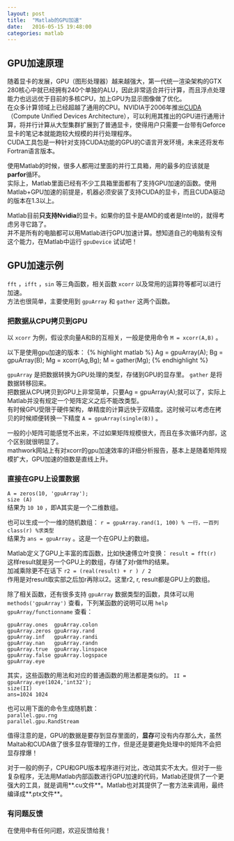 ```yaml
---
layout: post
title:  "Matlab的GPU加速"
date:   2016-05-15 19:48:00
categories: matlab
---
```



## GPU加速原理

随着显卡的发展，GPU（图形处理器）越来越强大，第一代统一渲染架构的GTX 280核心中就已经拥有240个单独的ALU，因此非常适合并行计算，而且浮点处理能力也远远优于目前的多核CPU，加上GPU为显示图像做了优化。  
在众多计算领域上已经超越了通用的CPU。NVIDIA于2006年推出[CUDA](https://developer.nvidia.com/cuda-downloads)（Compute Unified Devices Architecture），可以利用其推出的GPU进行通用计算，将并行计算从大型集群扩展到了普通显卡，使得用户只需要一台带有Geforce显卡的笔记本就能跑较大规模的并行处理程序。  
CUDA工具包是一种针对支持CUDA功能的GPU的C语言开发环境，未来还将发布Fortran语言版本。

使用Matlab的时候，很多人都用过里面的并行工具箱，用的最多的应该就是**parfor**循环。  
实际上，Matlab里面已经有不少工具箱里面都有了支持GPU加速的函数。使用Matlab+GPU加速的前提是，机器必须安装了支持CUDA的显卡，而且CUDA驱动的版本在1.3以上。

Matlab目前**只支持Nvidia**的显卡。如果你的显卡是AMD的或者是Intel的，就得考虑另寻它路了。  
并不是所有的电脑都可以用Matlab进行GPU加速计算。想知道自己的电脑有没有这个能力，在Matlab中运行 `gpuDevice` 试试吧！  

## GPU加速示例

`fft` ，`ifft` ，`sin` 等三角函数，相关函数 `xcorr` 以及常用的运算符等都可以进行加速。  
方法也很简单，主要使用到 `gpuArray` 和 `gather` 这两个函数。

### 把数据从CPU拷贝到GPU
以 `xcorr` 为例，假设求向量A和B的互相关，一般是使用命令 `M = xcorr(A,B)` 。

以下是使用gpu加速的版本：
{% highlight matlab %} 
Ag = gpuArray(A);
Bg = gpuArray(B);
Mg = xcorr(Ag,Bg);
M = gather(Mg);
{% endhighlight %}

`gpuArray` 是把数据转换为GPU处理的类型，存储到GPU的显存里。 `gather` 是将数据转移回来。  
把数据从CPU拷贝到GPU上非常简单，只要Ag = gpuArray(A);就可以了，实际上Matlab并没有规定一个矩阵定义之后不能改类型。  
有时候GPU受限于硬件架构，单精度的计算远快于双精度。这时候可以考虑在拷贝的时候顺便转换一下精度 `A = gpuArray(single(B))` 。

一般的小矩阵可能感觉不出来，不过如果矩阵规模很大，而且在多次循环内部，这个区别就很明显了。  
mathwork网站上有对xcorr的gpu加速效率的详细分析报告，基本上是随着矩阵规模扩大，GPU加速的倍数是直线上升。

### 直接在GPU上设置数据
`A = zeros(10, 'gpuArray');`  
`size (A)`  
结果为 `10 10` ，即A其实是一个二维数组。

也可以生成一个一维的随机数组：
`r = gpuArray.rand(1, 100) % 一行，一百列`  
`class(r) %求类型`  
结果为 `ans = gpuArray` 。这是一个在GPU上的数组。


Matlab定义了GPU上丰富的库函数，比如快速傅立叶变换： `result = fft(r)`  
这样result就是另一个GPU上的数组，存储了对r做fft的结果。  
加减乘除更不在话下 `r2 = (real(result) + r ) / 2`  
作用是对result取实部之后加r再除以2。这里r2, r, result都是GPU上的数组。


除了相关函数，还有很多支持 `gpuArray` 数据类型的函数，具体可以用 `methods('gpuArray')` 查看，下列某函数的说明可以用 `help gpuArray/functionname` 查看：

`gpuArray.ones	gpuArray.colon`  
`gpuArray.zeros	gpuArray.rand`  
`gpuArray.inf	gpuArray.randi`  
`gpuArray.nan	gpuArray.randn`  
`gpuArray.true	gpuArray.linspace`  
`gpuArray.false	gpuArray.logspace`  
`gpuArray.eye`

其实，这些函数的用法和对应的普通函数的用法都是类似的。
`II = gpuArray.eye(1024,'int32');`  
`size(II)`  
`ans=1024 1024`  

也可以用下面的命令生成随机数：  
`parallel.gpu.rng`  
`parallel.gpu.RandStream`

值得注意的是，GPU的数据是要存到显存里面的，**显存**可没有内存那么大，虽然Maltab和CUDA做了很多显存管理的工作，但是还是要避免处理中的矩阵不会把显存撑爆！

对于一般的例子，CPU和GPU版本程序进行对比，改动其实不太大。但对于一些复杂程序，无法用Matlab内部函数进行GPU加速的代码，Matlab还提供了一个更强大的工具，就是调用**.cu文件**。Matlab也对其提供了一套方法来调用，最终编译成**.ptx文件**。


### 有问题反馈
在使用中有任何问题，欢迎反馈给我！
